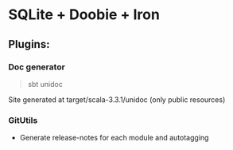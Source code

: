 
# SQLite + Doobie + Iron

## Plugins:

### Doc generator
> sbt unidoc
> 
Site generated at target/scala-3.3.1/unidoc (only public resources)

### GitUtils
* Generate release-notes for each module and autotagging